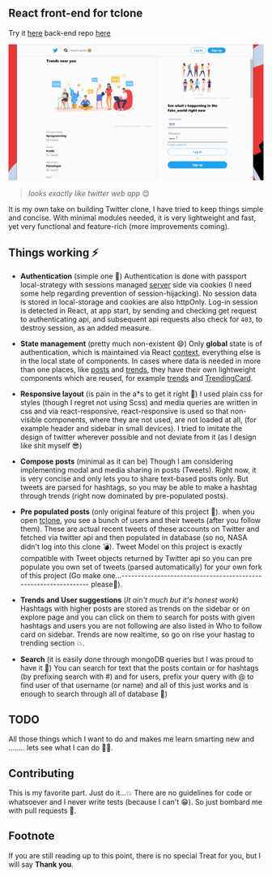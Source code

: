## React front-end for tclone
Try it [here](https://tclone.netlify.app)
back-end repo [here](https://github.com/muzam1l/tclone-api)


![Demo](./docs/tclone-demo.gif)

> *looks exactly like twitter web app* 😊

It is my own take on building Twitter clone, I have tried to keep things simple and concise. With minimal modules needed, it is very lightweight and fast, yet very functional and feature-rich (more improvements coming).

## Things working ⚡
-  __Authentication__ (simple one 💩)
Authentication is done with passport local-strategy with sessions managed [server](https://github.com/muzam1l/tclone-api) side via cookies (I need some help regarding prevention of session-hijacking). No session data is stored in local-storage and cookies are also httpOnly. Log-in session is detected in React, at app start, by sending and checking get request to authenticating api, and subsequent api requests also check for `403`, to destroy session, as an added measure.

- __State management__ (pretty much non-existent 😄)
Only **global** state is of authentication, which is maintained via React [context](./src/utils/context/auth.js), everything else is in the local state of components. In cases where data is needed in more than one places, like [posts](./src/comps/Posts.js) and [trends](./src/comps/Trends.js), they have their own lightweight components which are reused, for example [trends](./src/comps/Trends.js) and [TrendingCard](./src/layouts/main/sidebar/TrendingCard.js). 
- __Responsive layout__ (is pain in the a*s to get it right 🤡)
I used plain css for styles (though I regret not using Scss) and media queries are written in css and via react-responsive, react-responsive is used so that non-visible components, where they are not used, are not loaded at all,  (for example header and sidebar in small devices). I tried to imitate the design of twitter wherever possible and not deviate from it (as I design like shit myself 😎)
- __Compose posts__ (minimal as it can be)
Though I am considering implementing modal and media sharing in posts (Tweets). Right now, it is very concise and only lets you to share text-based posts only. But tweets are parsed for hashtags, so you may be able to make a hashtag through trends (right now dominated by pre-populated posts).
- __Pre populated posts__ (only original feature of this project 💪).
when you open [tclone](https://tclone.netlify.app/), you see a bunch of users and their tweets (after you follow them). These are actual recent tweets of these accounts on Twitter and fetched via twitter api and then populated in database (so no, NASA didn't log into this clone 💣). Tweet Model on this project is exactly compatible with Tweet objects returned by Twitter api so you can pre populate  you own set of tweets (parsed automatically) for your own fork of this project (Go make one...----------------------------------------------------------------         please🥺).
- __Trends and User suggestions__ (*It ain't much but it's honest work*)
Hashtags with higher posts are stored as trends on the sidebar or on explore page and you can click on them to search for posts with given hashtags and users you are not following are also listed in Who to follow card on sidebar. Trends are now realtime, so go on rise your hastag to trending section 💥.
- __Search__ (it is easily done through mongoDB queries but I was proud to have it 🥇)
You can search for text that the posts contain or for hashtags (by prefixing search with #) and for users, prefix your query with @ to find user of that username (or name) and all of this just works and is enough to search through all of database 🥳)

## TODO
All those things which I want to do and makes me learn smarting new and ........ lets see what I can do 🤷‍♂️.

## Contributing
This is my favorite part. Just do it...💥
There are no guidelines for code or whatsoever and I never write tests (because I can't 😁).
So just bombard me with pull requests 🥺.

## Footnote
If you are still reading up to this point, there is no special Treat for you, but I will say **Thank you**.
